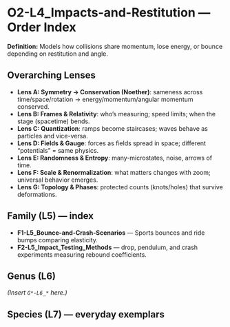 # O2-L4_Impacts-and-Restitution — Order Index
**Definition:** Models how collisions share momentum, lose energy, or bounce depending on restitution and angle.

## Overarching Lenses

- **Lens A: Symmetry -> Conservation (Noether)**: sameness across time/space/rotation → energy/momentum/angular momentum conserved.
- **Lens B: Frames & Relativity**: who’s measuring; speed limits; when the stage (spacetime) bends.
- **Lens C: Quantization**: ramps become staircases; waves behave as particles and vice-versa.
- **Lens D: Fields & Gauge**: forces as fields spread in space; different “potentials” = same physics.
- **Lens E: Randomness & Entropy**: many-microstates, noise, arrows of time.
- **Lens F: Scale & Renormalization**: what matters changes with zoom; universal behavior emerges.
- **Lens G: Topology & Phases**: protected counts (knots/holes) that survive deformations.

## Family (L5) — index
- **F1-L5_Bounce-and-Crash-Scenarios** — Sports bounces and ride bumps comparing elasticity.
- **F2-L5_Impact_Testing_Methods** — drop, pendulum, and crash experiments measuring rebound coefficients.
## Genus (L6)
_(Insert `G*-L6_*` here.)_

## Species (L7) — everyday exemplars
